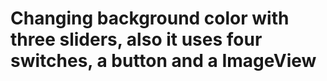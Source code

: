 # Changing background color with three sliders, also it uses four switches, a button and a ImageView
